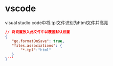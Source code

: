 # vscode
 visual studio code中将.tpl文件识别为html文件并高亮
 ```json
// 将设置放入此文件中以覆盖默认设置
{
    "go.formatOnSave": true,
    "files.associations": {
        "*.tpl":"html"
    }
}```


 ```